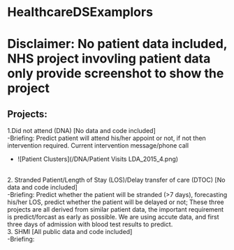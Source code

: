 # HealthcareDSExamplors
 # Disclaimer: No patient data included, NHS project invovling patient data only provide screenshot to show the project <br/>
## Projects: <br/>
 1.Did not attend (DNA) [No data and code included] <br/>
  -Briefing: Predict patient will attend his/her appoint or not, if not then intervention required. Current intervention message/phone call
  - ![Patient Clusters](/DNA/Patient Visits LDA_2015_4.png)
  <br/>
 2. Stranded Patient/Length of Stay (LOS)/Delay transfer of care (DTOC) [No data and code included]<br/>
  -Briefing: Predict whether the patient will be stranded (>7 days), forecasting his/her LOS, predict whether the patient will be delayed or not; These three projects are all derived from similar patient data, the important requirement is predict/forcast as early as possible. We are using accute data, and first three days of admission with blood test results to predict. <br/>
 3. SHMI [All public data and code included]<br/>
  -Briefing: <br/> 
